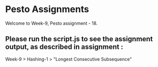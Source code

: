 # Pesto Assignments  

Welcome to Week-9, Pesto assignment - 18.

## Please run the script.js to see the assignment output, as described in assignment :
Week-9 > Hashing-1 > "Longest Consecutive Subsequence"